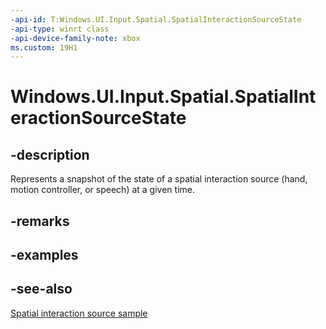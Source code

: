 ```yaml
---
-api-id: T:Windows.UI.Input.Spatial.SpatialInteractionSourceState
-api-type: winrt class
-api-device-family-note: xbox
ms.custom: 19H1
---
```


<!-- Class syntax.
public class SpatialInteractionSourceState : Windows.UI.Input.Spatial.ISpatialInteractionSourceState, Windows.UI.Input.Spatial.ISpatialInteractionSourceState2
-->

# Windows.UI.Input.Spatial.SpatialInteractionSourceState

## -description

Represents a snapshot of the state of a spatial interaction source (hand, motion controller, or speech) at a given time.

## -remarks

## -examples

## -see-also

[Spatial interaction source sample](https://github.com/Microsoft/Windows-universal-samples/tree/master/Samples/SpatialInteractionSource)
